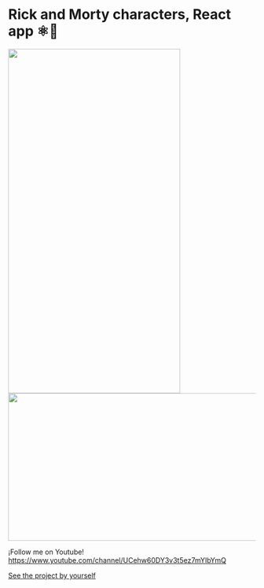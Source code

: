 # Rick and Morty characters, React app  ⚛️🌌

<img src="https://live.staticflickr.com/65535/50788818016_d07d38b529_b.jpg" width="350px" height="700px" /><img src="https://live.staticflickr.com/65535/50788818101_a8bee562f4_h.jpg" width="580px" height="300px" />

¡Follow me on Youtube! https://www.youtube.com/channel/UCehw60DY3v3t5ez7mYIbYmQ

[See the project by yourself](https://who-is-beto.github.io/rick-and-morty-app/)
